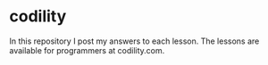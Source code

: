 # codility
In this repository I post my answers to each lesson. The lessons are available for programmers at codility.com.
